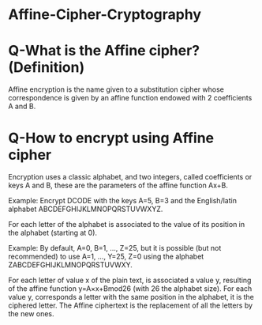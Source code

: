 # Affine-Cipher-Cryptography
# Q-What is the Affine cipher? (Definition)
Affine encryption is the name given to a substitution cipher whose correspondence is given by an affine function endowed with 2 coefficients A and B.

# Q-How to encrypt using Affine cipher

Encryption uses a classic alphabet, and two integers, called coefficients or keys A and B, these are the parameters of the affine function Ax+B.

Example: Encrypt DCODE with the keys A=5, B=3 and the English/latin alphabet ABCDEFGHIJKLMNOPQRSTUVWXYZ.

For each letter of the alphabet is associated to the value of its position in the alphabet (starting at 0).

Example: By default, A=0, B=1, …, Z=25, but it is possible (but not recommended) to use A=1, …, Y=25, Z=0 using the alphabet ZABCDEFGHIJKLMNOPQRSTUVWXY.

For each letter of value x
of the plain text, is associated a value y, resulting of the affine function y=A×x+Bmod26 (with 26 the alphabet size). For each value y, corresponds a letter with the same position in the alphabet, it is the ciphered letter. The Affine ciphertext is the replacement of all the letters by the new ones.
